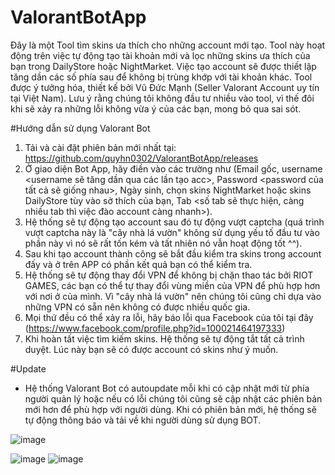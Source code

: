 # ValorantBotApp

Đây là một Tool tìm skins ưa thích cho những account mới tạo.
Tool này hoạt động trên việc tự động tạo tài khoản mới và lọc những skins ưa thích của bạn trong DailyStore hoặc NightMarket.
Việc tạo account sẽ được thiết lập tăng dần các số phía sau để không bị trùng khớp với tài khoản khác.
Tool được ý tưởng hóa, thiết kế bởi Vũ Đức Mạnh (Seller Valorant Account uy tín tại Việt Nam).
Lưu ý rằng chúng tôi không đầu tư nhiều vào tool, vì thế đôi khi sẽ xảy ra những lỗi không vừa ý của các bạn, mong bỏ qua sai sót.

#Hướng dẫn sử dụng Valorant Bot
1. Tải và cài đặt phiên bản mới nhất tại: https://github.com/quyhn0302/ValorantBotApp/releases
2. Ở giao diện Bot App, hãy điền vào các trường như (Email gốc, username <username sẽ tăng dần qua các lần tạo acc>, Password <password của tất cả sẽ giống nhau>, Ngày sinh, chọn skins NightMarket hoặc skins DailyStore tùy vào sở thích của bạn, Tab <số tab sẽ thực hiện, càng nhiều tab thì việc đào account càng nhanh>).
3. Hệ thống sẽ tự động tạo account sau đó tự động vượt captcha (quá trình vượt captcha này là "cây nhà lá vườn" không sử dụng yếu tố đầu tư vào phần này vì nó sẽ rất tốn kém và tất nhiên nó vẫn hoạt động tốt ^^). 
4. Sau khi tạo account thành công sẽ bắt đầu kiểm tra skins trong account đấy và ở trên APP có phần kết quả bạn có thể kiểm tra.
5. Hệ thống sẽ tự động thay đổi VPN để không bị chặn thao tác bởi RIOT GAMES, các bạn có thể tự thay đổi vùng miền của VPN để phù hợp hơn với nơi ở của mình. Vì "cây nhà lá vườn" nên chúng tôi cũng chỉ dựa vào những VPN có sẵn nên không có được nhiều quốc gia.
6. Mọi thứ đều có thể xảy ra lỗi, hãy báo lỗi qua Facebook của tôi tại đây (https://www.facebook.com/profile.php?id=100021464197333)
7. Khi hoàn tất việc tìm kiếm skins. Hệ thống sẽ tự động tắt tất cả trình duyệt. Lúc này bạn sẽ có được account có skins như ý muốn.

#Update
- Hệ thống Valorant Bot có autoupdate mỗi khi có cập nhật mới từ phía người quản lý hoặc nếu có lỗi chúng tôi cũng sẽ cập nhật các phiên bản mới hơn để phù hợp với người dùng. Khi có phiên bản mới, hệ thống sẽ tự động thông báo và tải về khi người dùng sử dụng BOT.

![image](https://user-images.githubusercontent.com/64177320/225742973-7e38837f-405d-41c5-bb56-dd083365bfdf.png)

![image](https://user-images.githubusercontent.com/64177320/225743067-12983872-d986-4e23-873e-c1f82264e373.png)
![image](https://user-images.githubusercontent.com/64177320/225743109-270e31bd-2438-4fe1-a3ab-500926315028.png)
